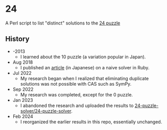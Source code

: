 # 24

A Perl script to list "distinct" solutions to the [24 puzzle](https://en.wikipedia.org/wiki/24_(puzzle))

## History

* -2013
    * I learned about the 10 puzzle (a variation popular in Japan).
* Aug 2018
    * I published an [article](http://archive.today/2018.08.25-001836/http://konno.co.nf/%E3%83%86%E3%83%B3%E3%83%91%E3%82%BA%E3%83%AB) (in Japanese) on a naive solver in Ruby.
* Jul 2022
    * My research began when I realized that eliminating duplicate solutions was not possible with CAS such as SymPy.
* Sep 2022
    * My research was completed, except for the 0 puzzle.
* Jan 2023
    * I abandoned the research and uploaded the results to [24-puzzle-solver/24-puzzle-solver](https://github.com/24-puzzle-solver/24-puzzle-solver).
* Feb 2024
    * I reorganized the earlier results in this repo, essentially unchanged.
